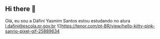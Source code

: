 ## Hi there 👋
Olá, eu sou a Dáfini Yasmim Santos 
estou estudando no alura
l.dafini@escola.pr.gov.br 
![]https://tenor.com/pt-BR/view/hello-kitty-pink-sanrio-pixel-gif-25889634

<!--
**Marieyas/Marieyas** is a ✨ _special_ ✨ repository because its `README.md` (this file) appears on your GitHub profile.

Here are some ideas to get you started:

- 🔭 I’m currently working on ...
- 🌱 I’m currently learning ...
- 👯 I’m looking to collaborate on ...
- 🤔 I’m looking for help with ...
- 💬 Ask me about ...
- 📫 How to reach me: ...
- 😄 Pronouns: ...
- ⚡ Fun fact: ...
-->
